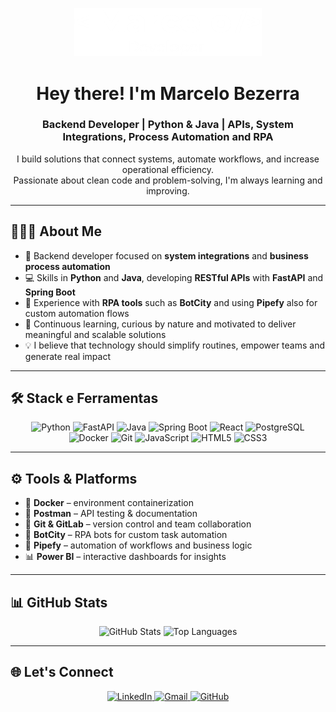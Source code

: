 <p align="center">
  <img src="https://raw.githubusercontent.com/marcelobezerrajr/logo-marcelo-developer/main/logo_marcelo_developer_branco.png" alt="My Logo" width="300">
</p>

<h1 align="center">Hey there! I'm Marcelo Bezerra</h1>
<h3 align="center">Backend Developer | Python & Java | APIs, System Integrations, Process Automation and RPA</h3>

<p align="center">
  I build solutions that connect systems, automate workflows, and increase operational efficiency.<br>
  Passionate about clean code and problem-solving, I'm always learning and improving.
</p>

---

## 🧑🏻‍💻 About Me

- 🔧 Backend developer focused on **system integrations** and **business process automation**
- 💻 Skills in **Python** and **Java**, developing **RESTful APIs** with **FastAPI** and **Spring Boot**
- 🤖 Experience with **RPA tools** such as **BotCity** and using **Pipefy** also for custom automation flows
- 🧠 Continuous learning, curious by nature and motivated to deliver meaningful and scalable solutions
- 💡 I believe that technology should simplify routines, empower teams and generate real impact

---

## 🛠️ Stack e Ferramentas  

<p align="center">
  <img src="https://cdn.jsdelivr.net/gh/devicons/devicon/icons/python/python-original.svg" height="60" alt="Python" />
  <img src="https://cdn.jsdelivr.net/gh/devicons/devicon/icons/fastapi/fastapi-original.svg" height="60" alt="FastAPI" />
  <img src="https://cdn.jsdelivr.net/gh/devicons/devicon/icons/java/java-original.svg" height="60" alt="Java" />
  <img src="https://cdn.jsdelivr.net/gh/devicons/devicon/icons/spring/spring-original.svg" height="60" alt="Spring Boot" />
  <img src="https://cdn.jsdelivr.net/gh/devicons/devicon/icons/react/react-original.svg" height="60" alt="React" />
  <img src="https://cdn.jsdelivr.net/gh/devicons/devicon/icons/postgresql/postgresql-original.svg" height="60" alt="PostgreSQL" />
  <img src="https://cdn.jsdelivr.net/gh/devicons/devicon/icons/docker/docker-original.svg" height="60" alt="Docker" />
  <img src="https://cdn.jsdelivr.net/gh/devicons/devicon/icons/git/git-original.svg" height="60" alt="Git" />
  <img src="https://cdn.jsdelivr.net/gh/devicons/devicon/icons/javascript/javascript-original.svg" height="60" alt="JavaScript" />
  <img src="https://cdn.jsdelivr.net/gh/devicons/devicon/icons/html5/html5-original.svg" height="60" alt="HTML5" />
  <img src="https://cdn.jsdelivr.net/gh/devicons/devicon/icons/css3/css3-original.svg" height="60" alt="CSS3" />
</p>

---

## ⚙️ Tools & Platforms  

- 🐳 **Docker** – environment containerization
- 📮 **Postman** – API testing & documentation  
- 🧰 **Git & GitLab** – version control and team collaboration  
- 🤖 **BotCity** – RPA bots for custom task automation  
- 🔁 **Pipefy** – automation of workflows and business logic  
- 📊 **Power BI** – interactive dashboards for insights

---

## 📊 GitHub Stats  

<p align="center">
  <img src="https://github-readme-stats.vercel.app/api?username=marcelobezerrajr&theme=react&hide_border=true&show_icons=true&include_all_commits=true&count_private=true" height="180" alt="GitHub Stats" />
  <img src="https://github-readme-stats.vercel.app/api/top-langs/?username=marcelobezerrajr&layout=compact&theme=react&hide_border=true&langs_count=6" height="180" alt="Top Languages" />
</p>

---

## 🌐 Let's Connect  

<p align="center">
  <a href="https://linkedin.com/in/marcelobezerrambj/" target="_blank">
    <img src="https://img.shields.io/badge/LinkedIn-0077B5?style=for-the-badge&logo=linkedin&logoColor=white" height="40" alt="LinkedIn" />
  </a>
  <a href="mailto:marcelojuniorbzerra12@gmail.com">
    <img src="https://img.shields.io/badge/Gmail-D14836?style=for-the-badge&logo=gmail&logoColor=white" height="40" alt="Gmail" />
  </a>
  <a href="https://github.com/marcelobezerrajr" target="_blank">
    <img src="https://img.shields.io/badge/GitHub-100000?style=for-the-badge&logo=github&logoColor=white" height="40" alt="GitHub" />
  </a>
</p>
